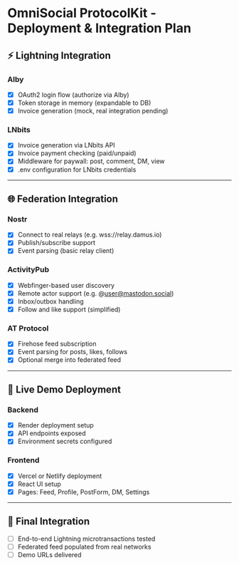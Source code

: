 
# OmniSocial ProtocolKit - Deployment & Integration Plan

## ⚡ Lightning Integration

### Alby
- [x] OAuth2 login flow (authorize via Alby)
- [x] Token storage in memory (expandable to DB)
- [x] Invoice generation (mock, real integration pending)

### LNbits
- [x] Invoice generation via LNbits API
- [x] Invoice payment checking (paid/unpaid)
- [x] Middleware for paywall: post, comment, DM, view
- [x] .env configuration for LNbits credentials

---

## 🌐 Federation Integration

### Nostr
- [x] Connect to real relays (e.g. wss://relay.damus.io)
- [x] Publish/subscribe support
- [x] Event parsing (basic relay client)

### ActivityPub
- [x] Webfinger-based user discovery
- [x] Remote actor support (e.g. @user@mastodon.social)
- [x] Inbox/outbox handling
- [x] Follow and like support (simplified)

### AT Protocol
- [x] Firehose feed subscription
- [x] Event parsing for posts, likes, follows
- [x] Optional merge into federated feed

---

## 🧪 Live Demo Deployment

### Backend
- [x] Render deployment setup
- [x] API endpoints exposed
- [x] Environment secrets configured

### Frontend
- [x] Vercel or Netlify deployment
- [x] React UI setup
- [x] Pages: Feed, Profile, PostForm, DM, Settings

---

## 🔐 Final Integration

- [ ] End-to-end Lightning microtransactions tested
- [ ] Federated feed populated from real networks
- [ ] Demo URLs delivered
